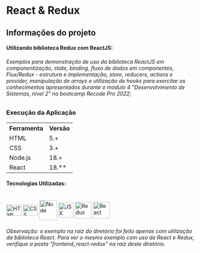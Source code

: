 # React & Redux

## Informações do projeto


#### Utilizando biblioteca Redux com ReactJS:

###### Exemplos para demonstração de uso da biblioteca ReactJS em componentização, state, binding, fluxo de dados em componentes, Flux/Redux - estrutura e implementação, store, reducers, actions e provider, manipulação de arrays e utilização de hooks para exercitar os conhecimentos apresentados durante o módulo 4 "Desenvolvimento de Sistemas, nível 2" no bootcamp Recode Pro 2022;


### Execução da Aplicação

<table>
<tr>
	<th>Ferramenta</th>
	<th>Versão</th>
</tr>
<tr>
	<td>HTML</td>
	<td>5.+</td>
</tr>
<tr>
	<td>CSS</td>
	<td>3.+</td>
</tr>
<tr>
	<td>Node.js</td>
	<td>18.+</td>
</tr>
<tr>
	<td>React</td>
	<td>18.**</td>
</tr>
</table>


#### Tecnologias Utilizadas:  
 

<div style="display: inline_block"><br>  
<img align="center" alt="HTML" height="30" width="40" src="https://cdn.jsdelivr.net/gh/devicons/devicon/icons/html5/html5-original.svg" />
<img align="center" alt="CSS" height="30" width="40" src="https://cdn.jsdelivr.net/gh/devicons/devicon/icons/css3/css3-original.svg" />  
<img align="center" alt="Node" height="54" width="47" src="https://cdn.icon-icons.com/icons2/2622/PNG/512/brand_node_icon_157859.png" />
<img align="center" alt="JSX" height="40" width="40" src="https://cdn.icon-icons.com/icons2/2148/PNG/512/jsx_alt_icon_132290.png" />
<img align="center" alt="Redux" height="44" width="44" src="https://cdn.icon-icons.com/icons2/2415/PNG/512/redux_original_logo_icon_146365.png" />
<img align="center" alt="React" height="44" width="44" src="https://cdn.icon-icons.com/icons2/2415/PNG/512/react_original_wordmark_logo_icon_146375.png" />



</div> 

###### Observação: o exemplo na raiz do diretório foi feito apenas com utilização da biblioteca React. Para ver o mesmo exemplo com uso de React e Redux, verifique a pasta "frontend_react-redux" na raiz deste diretório.
